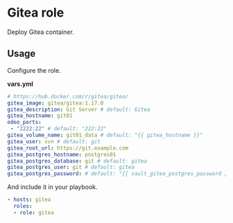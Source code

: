 # Gitea role

Deploy Gitea container.

## Usage

Configure the role.

**vars.yml**

```yml
# https://hub.docker.com/r/gitea/gitea/
gitea_image: gitea/gitea:1.17.0
gitea_description: Git Server # default: Gitea
gitea_hostname: git01
odoo_ports:
 - "2222:22" # default: "222:22"
gitea_volume_name: git01_data # default: "{{ gitea_hostname }}"
gitea_user: svn # default: git
gitea_root_url: https://git.example.com
gitea_postgres_hostname: postgres01
gitea_postgres_database: git # default: gitea
gitea_postgres_user: git # default: gitea
gitea_postgres_password: # default: "{{ vault_gitea_postgres_password }}"
```

And include it in your playbook.

```yml
- hosts: gitea
  roles:
  - role: gitea
```

